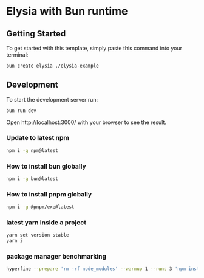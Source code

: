 # Elysia with Bun runtime

## Getting Started

To get started with this template, simply paste this command into your terminal:

```bash
bun create elysia ./elysia-example
```

## Development

To start the development server run:

```bash
bun run dev
```

Open http://localhost:3000/ with your browser to see the result.

### Update to latest npm

```bash
npm i -g npm@latest
```

### How to install bun globally

```bash
npm i -g bun@latest
```

### How to install pnpm globally

```bash
npm i -g @pnpm/exe@latest
```

### latest yarn inside a project

```bash
yarn set version stable
yarn i
```

### package manager benchmarking

```bash
hyperfine --prepare 'rm -rf node_modules' --warmup 1 --runs 3 'npm install' 'bun install' 'pnpm install' 'yarn install'
```
